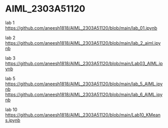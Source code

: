 # AIML_2303A51120
 lab 1 https://github.com/aneesh1818/AIML_2303A51120/blob/main/lab_01.ipynb


 lab 2 https://github.com/aneesh1818/AIML_2303A51120/blob/main/lab_2_aiml.ipynb

 lab 3 https://github.com/aneesh1818/AIML_2303A51120/blob/main/Lab03_AIML.ipynb







lab 5 https://github.com/aneesh1818/AIML_2303A51120/blob/main/lab_5_AIML.ipynb
https://github.com/aneesh1818/AIML_2303A51120/blob/main/lab_6_AIML.ipynb

lab 10
https://github.com/aneesh1818/AIML_2303A51120/blob/main/Lab10_KMeans.ipynb


